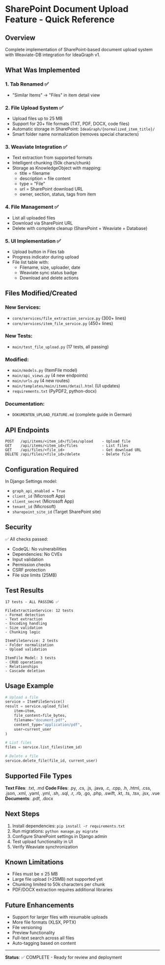 # SharePoint Document Upload Feature - Quick Reference

## Overview
Complete implementation of SharePoint-based document upload system with Weaviate-DB integration for IdeaGraph v1.

## What Was Implemented

### 1. Tab Renamed ✅
- "Similar Items" → "Files" in item detail view

### 2. File Upload System ✅
- Upload files up to 25 MB
- Support for 20+ file formats (TXT, PDF, DOCX, code files)
- Automatic storage in SharePoint: `IdeaGraph/{normalized_item_title}/`
- Smart folder name normalization (removes special characters)

### 3. Weaviate Integration ✅
- Text extraction from supported formats
- Intelligent chunking (50k chars/chunk)
- Storage as KnowledgeObject with mapping:
  - title = filename
  - description = file content
  - type = "File"
  - url = SharePoint download URL
  - owner, section, status, tags from item

### 4. File Management ✅
- List all uploaded files
- Download via SharePoint URL
- Delete with complete cleanup (SharePoint + Weaviate + Database)

### 5. UI Implementation ✅
- Upload button in Files tab
- Progress indicator during upload
- File list table with:
  - Filename, size, uploader, date
  - Weaviate sync status badge
  - Download and delete actions

## Files Modified/Created

### New Services:
- `core/services/file_extraction_service.py` (300+ lines)
- `core/services/item_file_service.py` (450+ lines)

### New Tests:
- `main/test_file_upload.py` (17 tests, all passing)

### Modified:
- `main/models.py` (ItemFile model)
- `main/api_views.py` (4 new endpoints)
- `main/urls.py` (4 new routes)
- `main/templates/main/items/detail.html` (UI updates)
- `requirements.txt` (PyPDF2, python-docx)

### Documentation:
- `DOKUMENTEN_UPLOAD_FEATURE.md` (complete guide in German)

## API Endpoints

```
POST   /api/items/<item_id>/files/upload    - Upload file
GET    /api/items/<item_id>/files           - List files
GET    /api/files/<file_id>                 - Get download URL
DELETE /api/files/<file_id>/delete          - Delete file
```

## Configuration Required

In Django Settings model:
- `graph_api_enabled = True`
- `client_id` (Microsoft App)
- `client_secret` (Microsoft App)
- `tenant_id` (Microsoft)
- `sharepoint_site_id` (Target SharePoint site)

## Security

✅ All checks passed:
- CodeQL: No vulnerabilities
- Dependencies: No CVEs
- Input validation
- Permission checks
- CSRF protection
- File size limits (25MB)

## Test Results

```
17 tests - ALL PASSING ✅

FileExtractionService: 12 tests
- Format detection
- Text extraction
- Encoding handling
- Size validation
- Chunking logic

ItemFileService: 2 tests
- Folder normalization
- Upload validation

ItemFile Model: 3 tests
- CRUD operations
- Relationships
- Cascade deletion
```

## Usage Example

```python
# Upload a file
service = ItemFileService()
result = service.upload_file(
    item=item,
    file_content=file_bytes,
    filename="document.pdf",
    content_type="application/pdf",
    user=current_user
)

# List files
files = service.list_files(item_id)

# Delete a file
service.delete_file(file_id, current_user)
```

## Supported File Types

**Text Files**: .txt, .md
**Code Files**: .py, .cs, .js, .java, .c, .cpp, .h, .html, .css, .json, .xml, .yaml, .yml, .sh, .sql, .r, .rb, .go, .php, .swift, .kt, .ts, .tsx, .jsx, .vue
**Documents**: .pdf, .docx

## Next Steps

1. Install dependencies: `pip install -r requirements.txt`
2. Run migrations: `python manage.py migrate`
3. Configure SharePoint settings in Django admin
4. Test upload functionality in UI
5. Verify Weaviate synchronization

## Known Limitations

- Files must be ≤ 25 MB
- Large file upload (>25MB) not supported yet
- Chunking limited to 50k characters per chunk
- PDF/DOCX extraction requires additional libraries

## Future Enhancements

- Support for larger files with resumable uploads
- More file formats (XLSX, PPTX)
- File versioning
- Preview functionality
- Full-text search across all files
- Auto-tagging based on content

---

**Status**: ✅ COMPLETE - Ready for review and deployment
